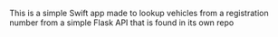 This is a simple Swift app made to lookup vehicles from a registration number from a simple Flask API that is found in its own repo

